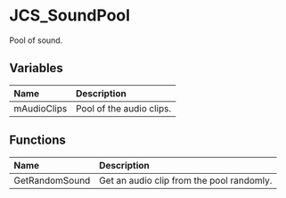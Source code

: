 # JCS_SoundPool

Pool of sound.

## Variables

| Name              | Description                      |
|:------------------|:---------------------------------|
| mAudioClips       | Pool of the audio clips.         |

## Functions

| Name           | Description                               |
|:---------------|:------------------------------------------|
| GetRandomSound | Get an audio clip from the pool randomly. |
